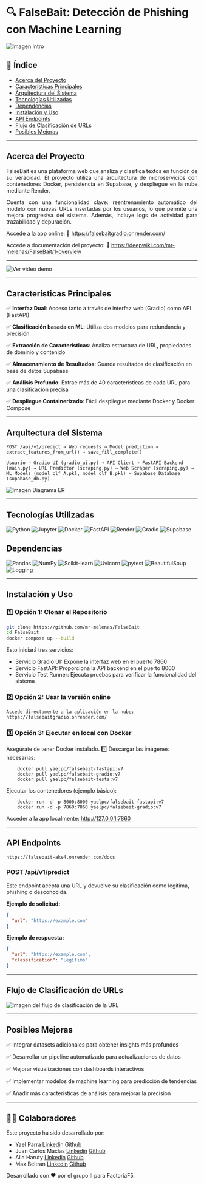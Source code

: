# 🔍 FalseBait: Detección de Phishing con Machine Learning

![Imagen Intro](<images/phishing.png>)

## 📌 Índice

- [Acerca del Proyecto](#acerca-del-proyecto)
- [Características Principales](#características-principales)
- [Arquitectura del Sistema](#arquitectura-del-sistema)
- [Tecnologías Utilizadas](#tecnologías-utilizadas)
- [Dependencias](#dependencias)
- [Instalación y Uso](#instalación-y-uso)
- [API Endpoints](#api-endpoints)
- [Flujo de Clasificación de URLs](#flujo-de-clasificación-de-urls)
- [Posibles Mejoras](#posibles-mejoras)

---
## Acerca del Proyecto
<div align="justify">
FalseBait es una plataforma web que analiza y clasifica textos en función de su veracidad. El proyecto utiliza una arquitectura de microservicios con contenedores Docker, persistencia en Supabase, y despliegue en la nube mediante Render.

Cuenta con una funcionalidad clave: reentrenamiento automático del modelo con nuevas URLs insertadas por los usuarios, lo que permite una mejora progresiva del sistema. Además, incluye logs de actividad para trazabilidad y depuración.

</div>

Accede a la app online:
🔗 https://falsebaitgradio.onrender.com/

Accede a documentación del proyecto: 
🔗 https://deepwiki.com/mr-melenas/FalseBait/1-overview

---
![Ver video demo](images/render_gif.gif)

---
## Características Principales

✅ **Interfaz Dual**: Acceso tanto a través de interfaz web (Gradio) como API (FastAPI)

✅ **Clasificación basada en ML**: Utiliza dos modelos para redundancia y precisión

✅ **Extracción de Características**: Analiza estructura de URL, propiedades de dominio y contenido

✅ **Almacenamiento de Resultados**: Guarda resultados de clasificación en base de datos Supabase

✅ **Análisis Profundo**: Extrae más de 40 características de cada URL para una clasificación precisa

✅ **Despliegue Containerizado**: Fácil despliegue mediante Docker y Docker Compose

---
## Arquitectura del Sistema

```
POST /api/v1/predict → Web requests → Model prediction → extract_features_from_url() → save_fill_complete()

Usuario → Gradio UI (gradio_ui.py) → API Client → FastAPI Backend (main.py) → URL Predictor (scraping.py) → Web Scraper (scraping.py) → ML Models (model_clf_A.pkl, model_clf_B.pkl) → Supabase Database (supabase_db.py)
```

![Imagen Diagrama ER](<images/diagram phishing.png>)

---
## Tecnologías Utilizadas

![Python](https://img.shields.io/badge/-Python-3776AB?logo=python&logoColor=white)
![Jupyter](https://img.shields.io/badge/-Jupyter-FF3C00?logo=jupyter&logoColor=white)
![Docker](https://img.shields.io/badge/-Docker-2496ED?logo=docker&logoColor=white)
![FastAPI](https://img.shields.io/badge/-FastAPI-009688?logo=fastapi&logoColor=white)
![Render](https://img.shields.io/badge/-Render-46B7C8?logo=render&logoColor=white)
![Gradio](https://img.shields.io/badge/-Gradio-FFB400?logo=python&logoColor=black)
![Supabase](https://img.shields.io/badge/-Supabase-3ECF8E?logo=supabase&logoColor=white)


## Dependencias

![Pandas](https://img.shields.io/badge/-Pandas-150458?logo=pandas&logoColor=white)
![NumPy](https://img.shields.io/badge/-NumPy-013243?logo=numpy&logoColor=white)
![Scikit-learn](https://img.shields.io/badge/-Scikit--learn-F7931E?logo=scikit-learn&logoColor=white)
![Uvicorn](https://img.shields.io/badge/-Uvicorn-7A2A8B?logo=uvicorn&logoColor=white)
![pytest](https://img.shields.io/badge/-pytest-0A9EDC?logo=pytest&logoColor=white)
![BeautifulSoup](https://img.shields.io/badge/-BeautifulSoup-8B2A2A?logo=python&logoColor=white)
![Logging](https://img.shields.io/badge/-Logging-4B8BBE?logo=python&logoColor=white)

---
## Instalación y Uso

### 1️⃣ Opción 1: Clonar el Repositorio
```bash
git clone https://github.com/mr-melenas/FalseBait
cd FalseBait
docker compose up --build
```
Esto iniciará tres servicios:
- Servicio Gradio UI: Expone la interfaz web en el puerto 7860
- Servicio FastAPI: Proporciona la API backend en el puerto 8000
- Servicio Test Runner: Ejecuta pruebas para verificar la funcionalidad del sistema

### 2️⃣ Opción 2: Usar la versión online
    Accede directamente a la aplicación en la nube:
    https://falsebaitgradio.onrender.com/

### 3️⃣ Opción 3: Ejecutar en local con Docker
Asegúrate de tener Docker instalado.
1️⃣ Descargar las imágenes necesarias:
```
    docker pull yaelpc/falsebait-fastapi:v7  
    docker pull yaelpc/falsebait-gradio:v7  
    docker pull yaelpc/falsebait-tests:v7
```
Ejecutar los contenedores (ejemplo básico):
```
    docker run -d -p 8000:8000 yaelpc/falsebait-fastapi:v7  
    docker run -d -p 7860:7860 yaelpc/falsebait-gradio:v7 
```
Acceder a la app localmente:
http://127.0.0.1:7860

---
## API Endpoints
    https://falsebait-ake4.onrender.com/docs

### POST /api/v1/predict

Este endpoint acepta una URL y devuelve su clasificación como legítima, phishing o desconocida.

**Ejemplo de solicitud:**
```json
{
  "url": "https://example.com"
}
```

**Ejemplo de respuesta:**
```json
{
  "url": "https://example.com",
  "classification": "Legítimo"
}
```

---
## Flujo de Clasificación de URLs

![Imagen del flujo de clasificación de la URL](<images/URL Classification Workflow.png>)

---

## Posibles Mejoras

✅ Integrar datasets adicionales para obtener insights más profundos

✅ Desarrollar un pipeline automatizado para actualizaciones de datos

✅ Mejorar visualizaciones con dashboards interactivos

✅ Implementar modelos de machine learning para predicción de tendencias

✅ Añadir más características de análisis para mejorar la precisión

---

## 🧑‍💻 Colaboradores

Este proyecto ha sido desarrollado por:

- Yael Parra  [Linkedin](https://www.linkedin.com/in/yael-parra/) [Github](https://github.com/Yael-Parra)
- Juan Carlos Macías [Linkedin](https://www.linkedin.com/in/juancarlosmacias/) [Github](https://github.com/juancmacias)
- Alla Haruty [Linkedin](https://www.linkedin.com/in/allaharuty/) [Github](https://github.com/alharuty)
- Max Beltran [Linkedin](https://www.linkedin.com/in/max-beltran/) [Github](https://github.com/mr-melenas)


Desarrollado con ❤️ por el grupo II para FactoriaF5.
